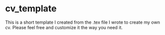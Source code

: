 # cv_template
This is a short template I created from the .tex file I wrote to create my own cv.
Please feel free and customize it the way you need it.
